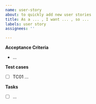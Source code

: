 ```yaml
---
name: user-story
about: to quickly add new user stories
title: As a ... , I want ... , so ...
labels: user story
assignees: ''

---
```


**Acceptance Criteria**
- ...

**Test cases**
- [ ] TC01 ...

**Tasks**
- [ ] ...
